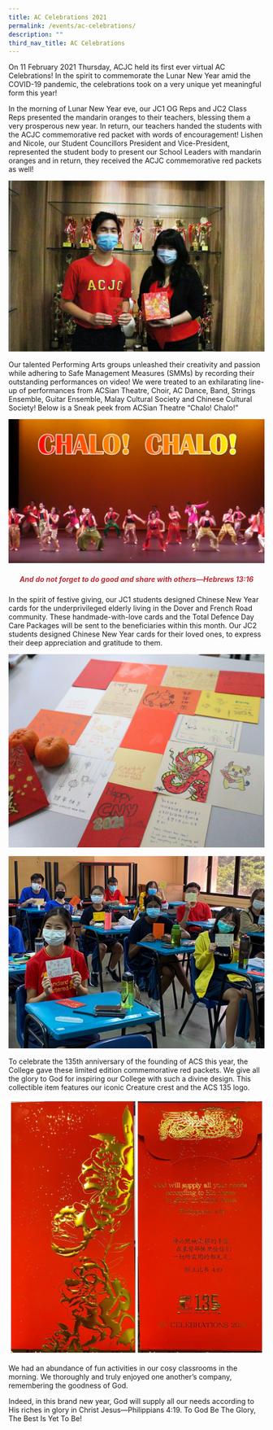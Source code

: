 ```yaml
---
title: AC Celebrations 2021
permalink: /events/ac-celebrations/
description: ""
third_nav_title: AC Celebrations
---
```

On 11 February 2021 Thursday, ACJC held its first ever virtual AC Celebrations! In the spirit to commemorate the Lunar New Year amid the COVID-19 pandemic, the celebrations took on a very unique yet meaningful form this year!&nbsp;

In the morning of Lunar New Year eve, our JC1 OG Reps and JC2 Class Reps presented the mandarin oranges to their teachers, blessing them a very prosperous new year. In return, our teachers handed the students with the ACJC commemorative red packet with words of encouragement! Lishen and Nicole, our Student Councillors President and Vice-President, represented the student body to present our School Leaders with mandarin oranges and in return, they received the ACJC commemorative red packets as well!


![](/images/Dr%20Chee%20%20Lishen%20mandarin%20oranges%20and%20angbao.jpg)

Our talented Performing Arts groups unleashed their creativity and passion while adhering to Safe Management Measures (SMMs) by recording their outstanding performances on video! We were treated to an exhilarating line-up of performances from ACSian Theatre, Choir, AC Dance, Band, Strings Ensemble, Guitar Ensemble, Malay Cultural Society and Chinese Cultural Society! Below is a Sneak peek from ACSian Theatre “Chalo! Chalo!”

![](/images/ACSian%20Theatre%20CNY%20Video%20Screenshot.jpg)

<h5 style="text-align:center;"><font color="#BE2C34">And do not forget to do good and share with others—Hebrews 13:16</font></h5>  

In the spirit of festive giving, our JC1 students designed Chinese New Year cards for the underprivileged elderly living in the Dover and French Road community. These handmade-with-love cards and the Total Defence Day Care Packages will be sent to the beneficiaries within this month. Our JC2 students designed Chinese New Year cards for their loved ones, to express their deep appreciation and gratitude to them.

![](/images/CNY%20card-making.jpeg)

![](/images/class%20CNY%20card-making.jpg)

To celebrate the 135th anniversary of the founding of ACS this year, the College gave these limited edition commemorative red packets. We give all the glory to God for inspiring our College with such a divine design. This collectible item features our iconic Creature crest and the ACS 135 logo.

![](/images/commemorative%20angbao.jpeg)

We had an abundance of fun activities in our cosy classrooms in the morning. We thoroughly and truly enjoyed one another’s company, remembering the goodness of God.&nbsp;

Indeed, in this brand new year, God will supply all our needs according to His riches in glory in Christ Jesus—Philippians 4:19. To God Be The Glory, The Best Is Yet To Be!